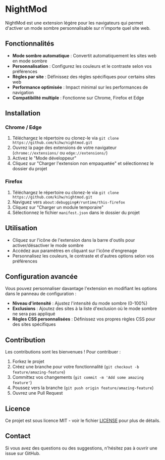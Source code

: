 # NightMod

NightMod est une extension légère pour les navigateurs qui permet d'activer un mode sombre personnalisable sur n'importe quel site web.

## Fonctionnalités

- **Mode sombre automatique** : Convertit automatiquement les sites web en mode sombre
- **Personnalisation** : Configurez les couleurs et le contraste selon vos préférences
- **Règles par site** : Définissez des règles spécifiques pour certains sites web
- **Performance optimisée** : Impact minimal sur les performances de navigation
- **Compatibilité multiple** : Fonctionne sur Chrome, Firefox et Edge

## Installation

### Chrome / Edge

1. Téléchargez le répertoire ou clonez-le via `git clone https://github.com/kihw/nightmod.git`
2. Ouvrez la page des extensions de votre navigateur (`chrome://extensions/` ou `edge://extensions/`)
3. Activez le "Mode développeur"
4. Cliquez sur "Charger l'extension non empaquetée" et sélectionnez le dossier du projet

### Firefox

1. Téléchargez le répertoire ou clonez-le via `git clone https://github.com/kihw/nightmod.git`
2. Naviguez vers `about:debugging#/runtime/this-firefox`
3. Cliquez sur "Charger un module temporaire"
4. Sélectionnez le fichier `manifest.json` dans le dossier du projet

## Utilisation

- Cliquez sur l'icône de l'extension dans la barre d'outils pour activer/désactiver le mode sombre
- Accédez aux paramètres en cliquant sur l'icône d'engrenage
- Personnalisez les couleurs, le contraste et d'autres options selon vos préférences

## Configuration avancée

Vous pouvez personnaliser davantage l'extension en modifiant les options dans le panneau de configuration :

- **Niveau d'intensité** : Ajustez l'intensité du mode sombre (0-100%)
- **Exclusions** : Ajoutez des sites à la liste d'exclusion où le mode sombre ne sera pas appliqué
- **Règles CSS personnalisées** : Définissez vos propres règles CSS pour des sites spécifiques

## Contribution

Les contributions sont les bienvenues ! Pour contribuer :

1. Forkez le projet
2. Créez une branche pour votre fonctionnalité (`git checkout -b feature/amazing-feature`)
3. Committez vos changements (`git commit -m 'Add some amazing feature'`)
4. Poussez vers la branche (`git push origin feature/amazing-feature`)
5. Ouvrez une Pull Request

## Licence

Ce projet est sous licence MIT - voir le fichier [LICENSE](LICENSE) pour plus de détails.

## Contact

Si vous avez des questions ou des suggestions, n'hésitez pas à ouvrir une issue sur GitHub.
